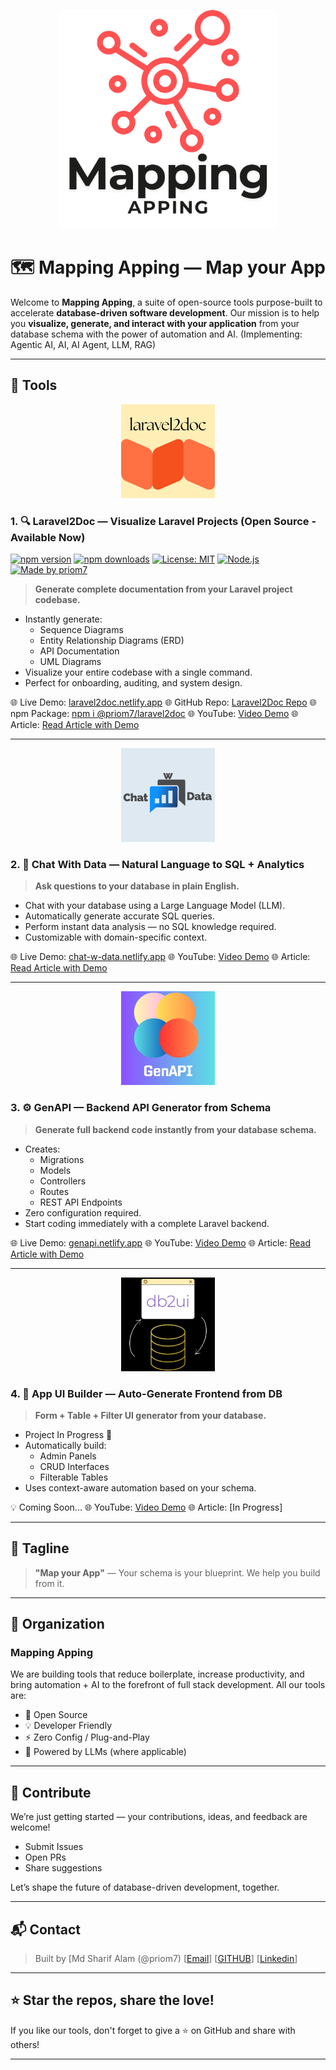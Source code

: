 <p align="center">
  <img src="https://github.com/Mapping-Apping/.github/blob/main/profile/mappingapping.png" alt="Mapping Apping - Map your App" width="350">
</p>

# 🗺️ Mapping Apping — Map your App

Welcome to **Mapping Apping**, a suite of open-source tools purpose-built to accelerate **database-driven software development**. Our mission is to help you **visualize, generate, and interact with your application** from your database schema with the power of automation and AI. (Implementing: Agentic AI, AI, AI Agent, LLM, RAG)

---

## 🧰 Tools

<p align="center">
  <img src="https://github.com/Mapping-Apping/.github/blob/main/profile/laravel2doc.png" alt="Mapping Apping - Map your App" width="150">
</p>

### 1. 🔍 Laravel2Doc — Visualize Laravel Projects (Open Source - Available Now)
[![npm version](https://img.shields.io/npm/v/@priom7/laravel2doc?color=blue)](https://www.npmjs.com/package/@priom7/laravel2doc)
[![npm downloads](https://img.shields.io/npm/dt/@priom7/laravel2doc?label=Downloads&color=green)](https://www.npmjs.com/package/@priom7/laravel2doc)
[![License: MIT](https://img.shields.io/badge/license-MIT-yellow.svg)](LICENSE)
[![Node.js](https://img.shields.io/badge/Node.js-%3E=14.0.0-brightgreen)](https://nodejs.org/)
[![Made by priom7](https://img.shields.io/badge/Made%20by-priom7-blueviolet)](https://github.com/priom7)
> **Generate complete documentation from your Laravel project codebase.**

- Instantly generate:
  - Sequence Diagrams
  - Entity Relationship Diagrams (ERD)
  - API Documentation
  - UML Diagrams
- Visualize your entire codebase with a single command.
- Perfect for onboarding, auditing, and system design.

🌐 Live Demo: [laravel2doc.netlify.app](https://laravel2doc.netlify.app/)
🌐 GitHub Repo: [Laravel2Doc Repo](https://github.com/Priom7/laravel2doc)
🌐 npm Package: [npm i @priom7/laravel2doc](https://www.npmjs.com/package/@priom7/laravel2doc)
🌐 YouTube: [Video Demo](https://youtu.be/ivZyPlLytCU)
🌐 Article: [Read Article with Demo](https://medium.com/towardsdev/laravel2doc-generate-sequence-diagrams-from-your-laravel-application-in-seconds-1-2-84bf8ac8a193)

---

<p align="center">
  <img src="https://github.com/Mapping-Apping/.github/blob/main/profile/chatwdata.png" alt="Mapping Apping - Map your App" width="150">
</p>

### 2. 💬 Chat With Data — Natural Language to SQL + Analytics

> **Ask questions to your database in plain English.**

- Chat with your database using a Large Language Model (LLM).
- Automatically generate accurate SQL queries.
- Perform instant data analysis — no SQL knowledge required.
- Customizable with domain-specific context.

🌐 Live Demo: [chat-w-data.netlify.app](https://chat-w-data.netlify.app/)
🌐 YouTube: [Video Demo](https://www.youtube.com/watch?v=-rAxfv7yOQQ)
🌐 Article: [Read Article with Demo](https://medium.com/towardsdev/building-an-ai-powered-sql-query-system-for-large-scale-databases-fe3bf6e624cb)

---

<p align="center">
  <img src="https://github.com/Mapping-Apping/.github/blob/main/profile/genapi.png" alt="Mapping Apping - Map your App" width="150">
</p>

### 3. ⚙️ GenAPI — Backend API Generator from Schema

> **Generate full backend code instantly from your database schema.**

- Creates:
  - Migrations
  - Models
  - Controllers
  - Routes
  - REST API Endpoints
- Zero configuration required.
- Start coding immediately with a complete Laravel backend.

🌐 Live Demo: [genapi.netlify.app](https://genapi.netlify.app/)
🌐 YouTube: [Video Demo](https://youtu.be/mMCfmGwuCgU)
🌐 Article: [Read Article with Demo](https://medium.com/towardsdev/instantly-generate-laravel-apis-from-your-database-schema-a-powerful-cli-tool-dcae914b3f24)

---

<p align="center">
  <img src="https://github.com/Mapping-Apping/.github/blob/main/profile/bd2ui.png" alt="Mapping Apping - Map your App" width="150">
</p>

### 4. 🧱 App UI Builder — Auto-Generate Frontend from DB


> **Form + Table + Filter UI generator from your database.**

- Project In Progress 🚧
- Automatically build:
  - Admin Panels
  - CRUD Interfaces
  - Filterable Tables
- Uses context-aware automation based on your schema.

💡 Coming Soon...
🌐 YouTube: [Video Demo](https://youtu.be/HgiCGLGeoFU)
🌐 Article: [In Progress]

---

## 🚀 Tagline

> **"Map your App"** — Your schema is your blueprint. We help you build from it.

---

## 👥 Organization

### Mapping Apping

We are building tools that reduce boilerplate, increase productivity, and bring automation + AI to the forefront of full stack development. All our tools are:

- 📖 Open Source
- 💡 Developer Friendly
- ⚡️ Zero Config / Plug-and-Play
- 🧠 Powered by LLMs (where applicable)

---

## 💌 Contribute

We’re just getting started — your contributions, ideas, and feedback are welcome!

- Submit Issues
- Open PRs
- Share suggestions

Let’s shape the future of database-driven development, together.

---

## 📬 Contact

> Built by [Md Sharif Alam (@priom7) 
> [[Email](priom7197@gmail.com)]
> [[GITHUB](https://github.com/Priom7)]
> [[Linkedin](https://www.linkedin.com/in/md-sharif-alam/)]

---

## ⭐️ Star the repos, share the love!

If you like our tools, don't forget to give a ⭐️ on GitHub and share with others!

---

